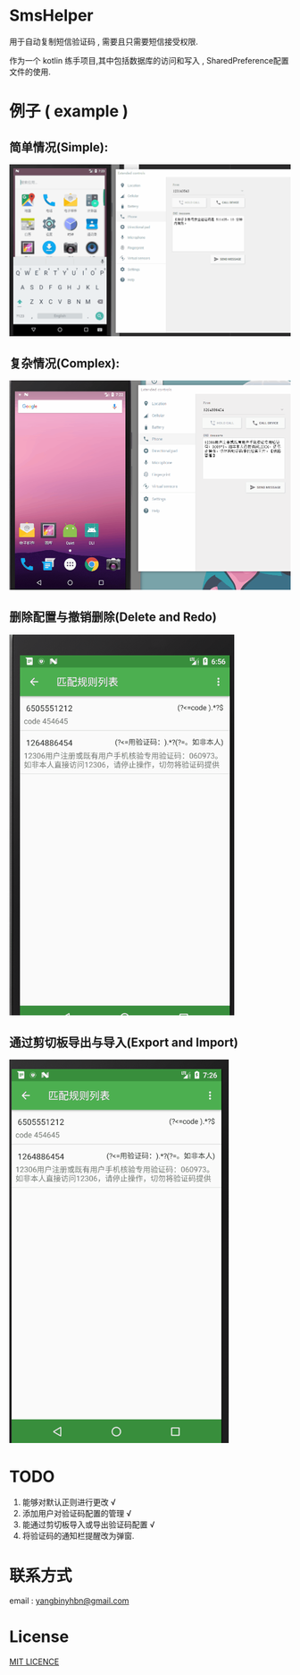 # SmsHelper

  用于自动复制短信验证码 , 需要且只需要短信接受权限. 

  作为一个 kotlin 练手项目,其中包括数据库的访问和写入 , SharedPreference配置文件的使用.



# 例子 ( example )
## 简单情况(Simple):
![simple](/images/simple.gif)
## 复杂情况(Complex):
![complex](/images/complex.gif)
## 删除配置与撤销删除(Delete and Redo)
![complex](/images/delete.gif)
## 通过剪切板导出与导入(Export and Import)
![complex](/images/exportAndImport.gif)

# TODO
1. 能够对默认正则进行更改  √
2. 添加用户对验证码配置的管理 √
3. 能通过剪切板导入或导出验证码配置 √
4. 将验证码的通知栏提醒改为弹窗.

# 联系方式
 email : yangbinyhbn@gmail.com

# License
[MIT LICENCE](Licence)
